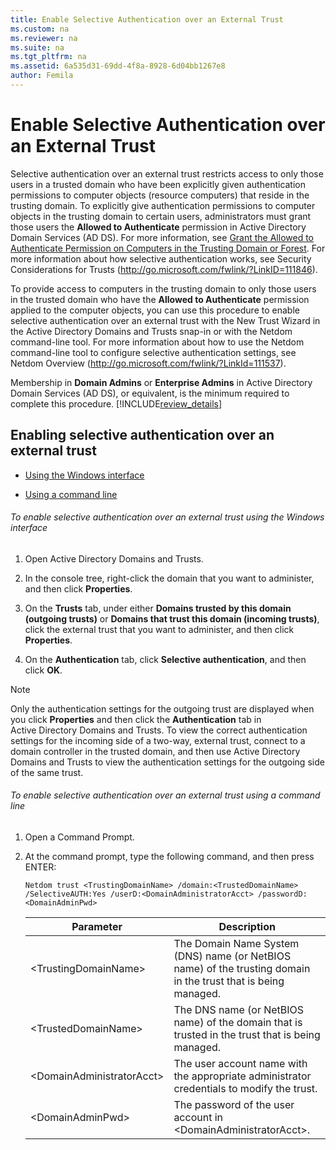 ```yaml
---
title: Enable Selective Authentication over an External Trust
ms.custom: na
ms.reviewer: na
ms.suite: na
ms.tgt_pltfrm: na
ms.assetid: 6a535d31-69dd-4f8a-8928-6d04bb1267e8
author: Femila
---
```

# Enable Selective Authentication over an External Trust
  Selective authentication over an external trust restricts access to only those users in a trusted domain who have been explicitly given authentication permissions to computer objects \(resource computers\) that reside in the trusting domain. To explicitly give authentication permissions to computer objects in the trusting domain to certain users, administrators must grant those users the **Allowed to Authenticate** permission in Active Directory Domain Services \(AD DS\). For more information, see [Grant the Allowed to Authenticate Permission on Computers in the Trusting Domain or Forest](../Topic/Grant-the-Allowed-to-Authenticate-Permission-on-Computers-in-the-Trusting-Domain-or-Forest.md). For more information about how selective authentication works, see Security Considerations for Trusts \([http:\/\/go.microsoft.com\/fwlink\/?LinkID\=111846](http://go.microsoft.com/fwlink/?LinkID=111846)\).  
  
 To provide access to computers in the trusting domain to only those users in the trusted domain who have the **Allowed to Authenticate** permission applied to the computer objects, you can use this procedure to enable selective authentication over an external trust with the New Trust Wizard in the Active Directory Domains and Trusts snap\-in or with the Netdom command\-line tool. For more information about how to use the Netdom command\-line tool to configure selective authentication settings, see Netdom Overview \([http:\/\/go.microsoft.com\/fwlink\/?LinkId\=111537](http://go.microsoft.com/fwlink/?LinkId=111537)\).  
  
 Membership in **Domain Admins** or **Enterprise Admins** in Active Directory Domain Services \(AD DS\), or equivalent, is the minimum required to complete this procedure. [!INCLUDE[review_details](../Token/review_details_md.md)]  
  
## Enabling selective authentication over an external trust  
  
-   [Using the Windows interface](#BKMK_UI)  
  
-   [Using a command line](#BKMK_CMD)  
  
####  <a name="BKMK_UI"></a>   
###### To enable selective authentication over an external trust using the Windows interface  
  
1.  Open Active Directory Domains and Trusts.  
  
2.  In the console tree, right\-click the domain that you want to administer, and then click **Properties**.  
  
3.  On the **Trusts** tab, under either **Domains trusted by this domain \(outgoing trusts\)** or **Domains that trust this domain \(incoming trusts\)**, click the external trust that you want to administer, and then click **Properties**.  
  
4.  On the **Authentication** tab, click **Selective authentication**, and then click **OK**.  
  
> [!NOTE]  
>  Only the authentication settings for the outgoing trust are displayed when you click **Properties** and then click the **Authentication** tab in Active Directory Domains and Trusts. To view the correct authentication settings for the incoming side of a two\-way, external trust, connect to a domain controller in the trusted domain, and then use Active Directory Domains and Trusts to view the authentication settings for the outgoing side of the same trust.  
  
####  <a name="BKMK_CMD"></a>   
###### To enable selective authentication over an external trust using a command line  
  
1.  Open a Command Prompt.  
  
2.  At the command prompt, type the following command, and then press ENTER:  
  
    ```  
    Netdom trust <TrustingDomainName> /domain:<TrustedDomainName> /SelectiveAUTH:Yes /userD:<DomainAdministratorAcct> /passwordD:<DomainAdminPwd>  
    ```  
  
    |Parameter|Description|  
    |---------------|-----------------|  
    |\<TrustingDomainName\>|The Domain Name System \(DNS\) name \(or NetBIOS name\) of the trusting domain in the trust that is being managed.|  
    |\<TrustedDomainName\>|The DNS name \(or NetBIOS name\) of the domain that is trusted in the trust that is being managed.|  
    |\<DomainAdministratorAcct\>|The user account name with the appropriate administrator credentials to modify the trust.|  
    |\<DomainAdminPwd\>|The password of the user account in \<DomainAdministratorAcct\>.|  
  
  